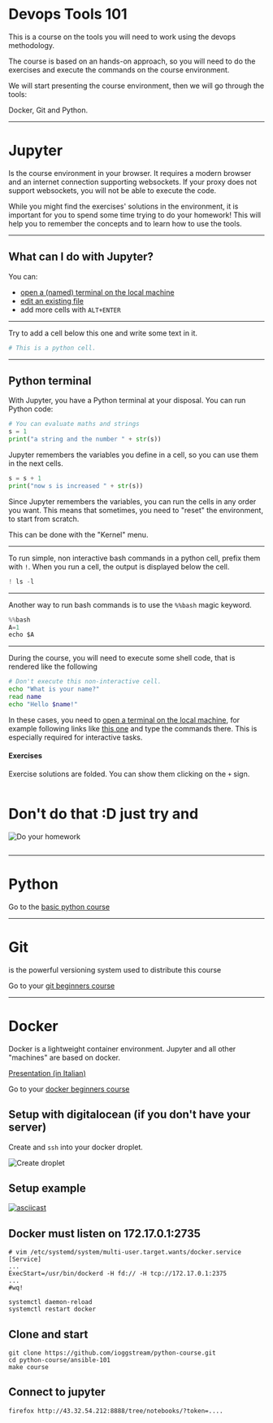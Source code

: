 <!-- #region solution="hidden" -->
# Devops Tools 101

This is a course on the tools you will need to work using the devops methodology.

The course is based on an hands-on approach, so you will need to do the exercises
and execute the commands on the course environment.

We will start presenting the course environment, then we will go through the tools:

Docker, Git and Python.
<!-- #endregion -->

---

# Jupyter

Is the course environment in your browser.
It requires a modern browser and an internet connection supporting
websockets. If your proxy does not support websockets, you will not be able to
execute the code.

While you might find the exercises' solutions in the environment,
it is important for you to spend some time trying to do your homework!
This will help you to remember the concepts and to learn how to use the tools.

---

## What can I do with Jupyter?

You can:

- [open a (named) terminal on the local machine](/terminals/example)
- [edit an existing file](/edit/notebooks/untitled.txt)
- add more cells with `ALT+ENTER`

----

Try to add a cell below this one and write some text in it.

```python
# This is a python cell.
```

---
 
## Python terminal

With Jupyter, you have a Python terminal at your disposal.
You can run Python code:

```python
# You can evaluate maths and strings
s = 1
print("a string and the number " + str(s))
```

Jupyter remembers the variables you define in a cell, so you can use them in the next cells.

```python
s = s + 1
print("now s is increased " + str(s))
```

Since Jupyter remembers the variables, you can run the cells in any order you want.
This means that sometimes, you need to "reset" the environment, to start from scratch.

This can be done with the "Kernel" menu.

----

To run simple, non interactive bash commands in a python cell, prefix them with `!`.
When you run a cell, the output is displayed below the cell.

```python
! ls -l
```

----

Another way to run bash commands is to use the `%%bash` magic keyword.

```python
%%bash
A=1
echo $A
```

----

<!-- #region -->

During the course, you will need to execute some shell code, that is rendered like the following

```bash
# Don't execute this non-interactive cell.
echo "What is your name?"
read name
echo "Hello $name!"
```

In these cases, you need to [open a terminal on the local machine](/terminals/example), for example following links like [this one](/terminals/example) and type the commands there. This is especially required for interactive tasks.

<!-- #endregion -->

<!-- #region solution="hidden" solution_first=true -->
#### Exercises

Exercise solutions are folded. You can show them clicking on the `+` sign.

<!-- #endregion -->

```python

```

<!-- #region solution="hidden" solution_first=true -->
# Don't do that :D just try and

![Do your homework](http://s2.quickmeme.com/img/43/438ccdc454bc53dfe79f6190ee43b2be19bd578ad002426efcf90f7a327cedd1.jpg)
<!-- #endregion -->

```python solution="hidden"

```


---

# Python

Go to the [basic python course](/tree/notebooks/rendered_notebooks/python-basic)

---

# Git

is the powerful versioning system used to distribute this course

Go to your [git beginners course](/notebooks/notebooks/rendered_notebooks/git-101/01-git.ipynb)

---

# Docker

Docker is a lightweight container environment. Jupyter and all other "machines" are based on docker.

[Presentation (in Italian)](https://docs.google.com/presentation/d/15swQ2gHWAKYAm_ZbBme9rmzV1CpLNl1npvgrUyODu1s/)

Go to your [docker beginners course](/notebooks/notebooks/rendered_notebooks/docker-101/)

<!-- #region -->
## Setup with digitalocean (if you don't have your server)

Create and `ssh` into your docker droplet.

![Create droplet](https://cdn.pbrd.co/images/GA8dkaJ.png)

## Setup example

[![asciicast](https://asciinema.org/a/9xqX4akNND7Yc0Q1sTb3ZnEhI.png)](https://asciinema.org/a/9xqX4akNND7Yc0Q1sTb3ZnEhI)

## Docker must listen on 172.17.0.1:2735

```
# vim /etc/systemd/system/multi-user.target.wants/docker.service
[Service]
...
ExecStart=/usr/bin/dockerd -H fd:// -H tcp://172.17.0.1:2375
...
#wq!

systemctl daemon-reload
systemctl restart docker
```

## Clone and start

```
git clone https://github.com/ioggstream/python-course.git
cd python-course/ansible-101
make course

```

## Connect to jupyter

```
firefox http://43.32.54.212:8888/tree/notebooks/?token=....
```

<!-- #endregion -->
